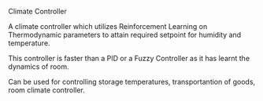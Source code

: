 Climate Controller

A climate controller which utilizes Reinforcement Learning on Thermodynamic parameters to attain required setpoint for humidity and temperature.

This controller is faster than a PID or a Fuzzy Controller as it has learnt the dynamics of room.

Can be used for controlling storage temperatures, transportantion of goods, room climate controller.


